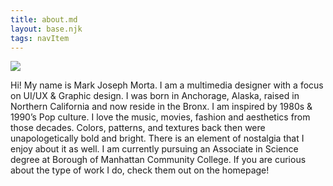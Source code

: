 ```yaml
---
title: about.md
layout: base.njk
tags: navItem 
---
```

<section class="container">
  <div>
   <img class="face" src= "/images/face.png"> </a>
  </div>
<div class="aboutme">

Hi! My name is Mark Joseph Morta. I am a multimedia designer with a focus on UI/UX & Graphic design. I was born in Anchorage, Alaska, raised in Northern California and now reside in the Bronx. I am inspired by 1980s & 1990’s Pop culture. I love the music, movies, fashion and aesthetics from those decades. Colors, patterns, and textures back then were unapologetically bold and bright. There is an element of nostalgia that I enjoy about it as well. I am currently pursuing an Associate in Science degree at Borough of Manhattan Community College.
If you are curious about the type of work I do, check them out on the homepage!  

</div>
</section>
